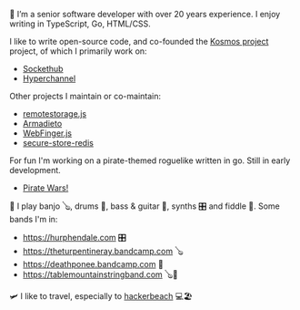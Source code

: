 
🔭 I’m a senior software developer with over 20 years experience. I enjoy writing in TypeScript, Go, HTML/CSS. 

I like to write open-source code, and co-founded the [Kosmos project](https://kosmos.org) project, of which I primarily work on:
  - [Sockethub](https://github.com/sockethub/sockethub)
  - [Hyperchannel](https://github.com/67p/hyperchannel)

Other projects I maintain or co-maintain:
  - [remotestorage.js](https://github.com/remotestorage/remotestorage.js)
  - [Armadieto](https://github.com/remotestorage/armadietto)
  - [WebFinger.js](https://github.com/silverbucket/webfinger.js)
  - [secure-store-redis](https://github.com/silverbucket/secure-store-redis)

For fun I'm working on a pirate-themed roguelike written in go. Still in early development.
  - [Pirate Wars!](https://github.com/silverbucket/pirate-wars)

🎵 I play banjo 🪕, drums 🥁, bass & guitar 🎸, synths 🎛️ and fiddle 🎻. Some bands I'm in:
  - https://hurphendale.com 🎛️
  - https://theturpentineray.bandcamp.com 🪕
  - https://deathponee.bandcamp.com 🥁
  - https://tablemountainstringband.com 🪕🎻


🛩 I like to travel, especially to [hackerbeach](https://hackerbeach.org/) 💻🏖






